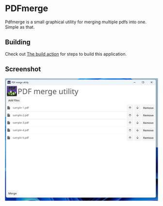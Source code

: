 # PDFmerge

Pdfmerge is a small graphical utility for merging multiple pdfs into one.
Simple as that.

## Building
Check out [The build action](/.github/workflows/build.yaml) for steps to build this application.

## Screenshot
![Screenshot](assets/screenshot.png)
